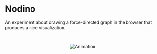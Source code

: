 # Nodino
An experiment about drawing a force-directed graph in the browser that produces a nice visualization.

<br/>
<p align="center">
  <img src="Animation.gif" alt="Animation" />
</p>
